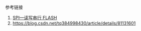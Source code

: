 



参考链接

1. [SPI—读写串行 FLASH](https://www.cnblogs.com/yangguang-it/p/7111181.html)
2. https://blog.csdn.net/tq384998430/article/details/81131601

